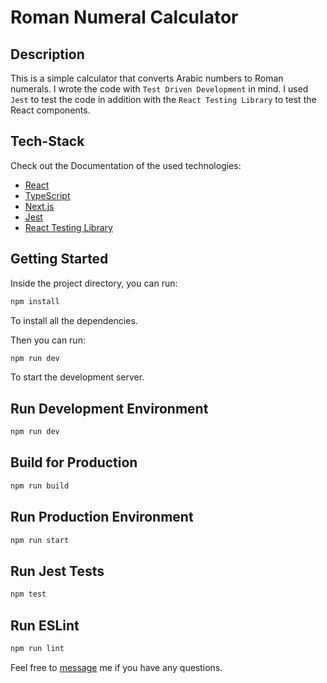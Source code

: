 # Roman Numeral Calculator

## Description

This is a simple calculator that converts Arabic numbers to Roman numerals. I wrote the code with `Test Driven Development` in mind. I used `Jest` to test the code in addition with the `React Testing Library` to test the React components.

## Tech-Stack

Check out the Documentation of the used technologies:

- [React](https://beta.reactjs.org/)
- [TypeScript](https://www.typescriptlang.org/)
- [Next.js](https://nextjs.org/)
- [Jest](https://jestjs.io/)
- [React Testing Library](https://testing-library.com/docs/react-testing-library/intro/)

## Getting Started

Inside the project directory, you can run:

```bash
npm install
```

To install all the dependencies.

Then you can run:

```bash
npm run dev
```

To start the development server.

## Run Development Environment

```bash
npm run dev
```

## Build for Production

```bash
npm run build
```

## Run Production Environment

```bash
npm run start
```

## Run Jest Tests

```bash
npm test
```

## Run ESLint

```bash
npm run lint
```

Feel free to <a href="mailto:christian.fuchs93@gmail.com">message</a> me if you have any questions.
